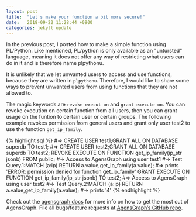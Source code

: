 ```yaml
---
layout: post
title:  "Let's make your function a bit more secure!"
date:   2018-09-22 11:28:44 +0900
categories: jekyll update
---
```

In the previous post, I posted how to make a simple function using PL/Python. Like mentioned, PL/python is only available as an "untursted" language, meaning it does not offer any way of restricting what users can do in it and is therefore name plpythonu.

It is unlikely that we let unwanted users to access and use functions, because they are written in `plpythonu`. Therefore, I would like to share some ways to prevent unwanted users from using functions that they are not allowed to. 

The magic keywords are `revoke execut on` and `grant execute on`. You can revoke execution on certain function from all users, then you can grant usage on the funtion to certain user or certain groups. The following example revokes permission from general users and grant only user test2 to use the function `get_ip_family`.

{% highlight sql %}
#=> CREATE USER test1;GRANT ALL ON DATABASE superdb TO test1;
#=> CREATE USER test2;GRANT ALL ON DATABASE superdb TO test2;
REVOKE EXECUTE ON FUNCTION get_ip_family(ip_str jsonb) FROM public;
#=> Access to AgensGraph using user test1
#=> Test Query.1:MATCH (a:ip) RETURN a.value,get_ip_family(a.value);
#=> prints 'ERROR: permission denied for function get_ip_family'
GRANT EXECUTE ON FUNCTION get_ip_family(ip_str jsonb) TO test2;
#=> Access to AgensGraph using user test2
#=> Test Query.2:MATCH (a:ip) RETURN a.value,get_ip_family(a.value);
#=> prints '4'
{% endhighlight %}

Check out the [agensgraph docs][agensgraph-docs] for more info on how to get the most out of AgensGraph. File all bugs/feature requests at [AgensGraph’s GitHub repo][agensgraph-github]. 

[agensgraph-docs]: https://bitnine.net/documentation
[agensgraph-github]:   https://github.com/bitnine-oss/agensgraph
